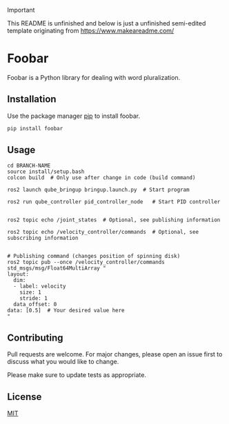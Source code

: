 > [!IMPORTANT]
> This README is unfinished and below is just a unfinished semi-edited template originating from https://www.makeareadme.com/

# Foobar

Foobar is a Python library for dealing with word pluralization.

## Installation

Use the package manager [pip](https://pip.pypa.io/en/stable/) to install foobar.

```bash
pip install foobar
```

## Usage

```console
cd BRANCH-NAME
source install/setup.bash
colcon build  # Only use after change in code (build command)

ros2 launch qube_bringup bringup.launch.py  # Start program

ros2 run qube_controller pid_controller_node   # Start PID controller


ros2 topic echo /joint_states  # Optional, see publishing information

ros2 topic echo /velocity_controller/commands  # Optional, see subscribing information


# Publishing command (changes position of spinning disk)
ros2 topic pub --once /velocity_controller/commands std_msgs/msg/Float64MultiArray "
layout:
  dim:
  - label: velocity
    size: 1
    stride: 1
  data_offset: 0
data: [0.5]  # Your desired value here
"

```

## Contributing

Pull requests are welcome. For major changes, please open an issue first
to discuss what you would like to change.

Please make sure to update tests as appropriate.

## License

[MIT](https://choosealicense.com/licenses/mit/)
